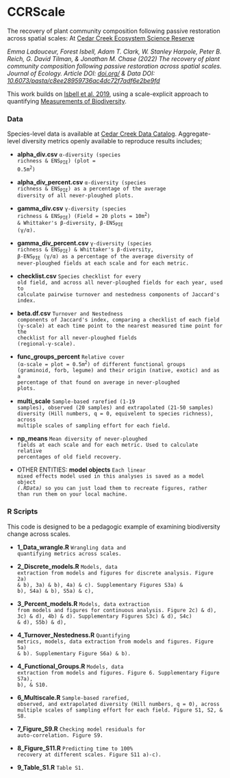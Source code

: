 

# CCRScale

The recovery of plant community composition following passive restoration across spatial scales: At [Cedar Creek Ecosystem Science Reserve](https://www.cedarcreek.umn.edu/)

*Emma Ladouceur, Forest Isbell, Adam T. Clark, W. Stanley Harpole, Peter B. Reich, G. David Tilman, & Jonathan M. Chase (2022) The recovery of plant community composition following passive restoration across spatial scales. Journal of Ecology. Article DOI: [doi.org/]() & Data DOI: [10.6073/pasta/c8ee28959736ac4dc72f7adf6e2be9fd](https://doi.org/10.6073/pasta/c8ee28959736ac4dc72f7adf6e2be9fd)*
 
This work builds on [Isbell et al. 2019](https://www.nature.com/articles/s41559-019-1012-1), using a scale-explicit approach to quantifying [Measurements of Biodiversity](https://doi.org/10.1111/2041-210X.13102). 

### Data
Species-level data is available at [Cedar Creek Data Catalog](https://www.cedarcreek.umn.edu/research/data). Aggregate-level diversity metrics openly available to reproduce results includes;

* **alpha_div.csv** <code>α-diversity (species richness & ENS<sub>PIE</sub>) (plot = 0.5m<sup>2</sup>)</code>

* **alpha_div_percent.csv** <code>α-diversity (species richness & ENS<sub>PIE</sub>) as a percentage of the average diversity of all never-ploughed plots.</code>

* **gamma_div.csv** <code>γ-diversity (species richness & ENS<sub>PIE</sub>) (Field = 20 plots = 10m<sup>2</sup>) & Whittaker's β-diversity, β-ENS<sub>PIE</sub> (γ/α).</code>

* **gamma_div_percent.csv** <code>γ-diversity (species richness & ENS<sub>PIE</sub>) & Whittaker's β-diversity, β-ENS<sub>PIE</sub> (γ/α) as a percentage of the average diversity of never-ploughed fields at each scale and for each metric.</code>

* **checklist.csv** <code>Species checklist for every old field, and across all never-ploughed fields for each year, used to calculate pairwise turnover and nestedness components of Jaccard's index.</code>

* **beta.df.csv** <code>Turnover and Nestedness components of Jaccard's index, comparing a checklist of each field (γ-scale) at each time point to the nearest measured time point for the checklist for all never-ploughed fields (regional-γ-scale).</code>

* **func_groups_percent** <code>Relative cover (α-scale = plot = 0.5m<sup>2</sup>) of different functional groups (graminoid, forb, legume) and their origin (native, exotic) and as a percentage of that found on average in never-ploughed plots.</code>

* **multi_scale** <code>Sample-based rarefied (1-19 samples), observed (20 samples) and extrapolated (21-50 samples) diversity (Hill numbers, q = 0, equivelent to species richness), across multiple scales of sampling effort for each field.</code>

* **np_means** <code>Mean diversity of never-ploughed fields at each scale and for each metric. Used to calculate relative percentages of old field recovery.</code>

* OTHER ENTITIES: **model objects** <code>Each linear mixed effects model used in this analyses is saved as a model object *(.RData)* so you can just load them to recreate figures, rather than run them on your local machine.</code>

### R Scripts
This code is designed to be a pedagogic example of examining biodiversity change across scales.

* **1_Data_wrangle.R** <code>Wrangling data and quantifying metrics across scales.</code>

* **2_Discrete_models.R** <code>Models, data extraction from models and figures for discrete analysis. Figure 2a) & b), 3a) & b), 4a) & c). Supplementary Figures S3a) & b), S4a) & b), S5a) & c),</code>

* **3_Percent_models.R** <code>Models, data extraction from models and figures for continuous analysis. Figure 2c) & d), 3c) & d), 4b) & d). Supplementary Figures S3c) & d), S4c) & d), S5b) & d),</code>

* **4_Turnover_Nestedness.R** <code>Quantifying metrics, models, data extraction from models and figures. Figure 5a) & b). Supplementary Figure S6a) & b).</code>

* **4_Functional_Groups.R** <code>Models, data extraction from models and figures. Figure 6. Supplementary Figure S7a), b), & S10.</code>

* **6_Multiscale.R** <code>Sample-based rarefied, observed, and extrapolated diversity (Hill numbers, q = 0), across multiple scales of sampling effort for each field. Figure S1, S2, & S8.</code>

* **7_Figure_S9.R** <code>Checking model residuals for auto-correlation. Figure S9.</code>

* **8_Figure_S11.R** <code>Predicting time to 100% recovery at different scales. Figure S11 a)-c).</code>

* **9_Table_S1.R** <code>Table S1.</code>

